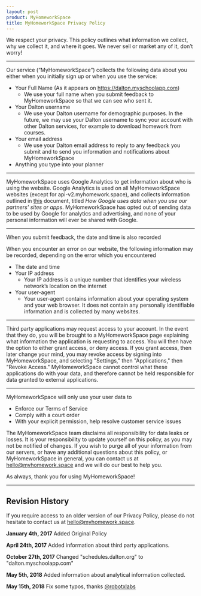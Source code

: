 ```yaml
---
layout: post
product: MyHomeworkSpace
title: MyHomeworkSpace Privacy Policy
---
```


We respect your privacy. This policy outlines what information we collect, why we collect it, and where it goes. We never sell or market any of it, don’t worry!

---
Our service (“MyHomeworkSpace”) collects the following data about you either when you initially sign up or when you use the service:

* Your Full Name (As it appears on https://dalton.myschoolapp.com)
   * We use your full name when you submit feedback to MyHomeworkSpace so that we can see who sent it.
* Your Dalton username
   * We use your Dalton username for demographic purposes. In the future, we may use your Dalton username to sync your account with other Dalton services, for example to download homework from courses.
* Your email address
   * We use your Dalton email address to reply to any feedback you submit and to send you information and notifications about MyHomeworkSpace
* Anything you type into your planner

---
MyHomeworkSpace uses Google Analytics to get information about who is using the website. Google Analytics is used on all MyHomeworkSpace websites (except for api-v2.myhomework.space), and collects information outlined in [this](https://policies.google.com/privacy/partners) document, titled _How Google uses data when you use our partners' sites or apps_. MyHomeworkSpace has opted out of sending data to be used by Google for analytics and advertising, and none of your personal information will ever be shared with Google.

---
When you submit feedback, the date and time is also recorded

When you encounter an error on our website, the following information may be recorded, depending on the error which you encountered

* The date and time
* Your IP address
   * Your IP address is a unique number that identifies your wireless network’s location on the internet
* Your user-agent
   * Your user-agent contains information about your operating system and your web browser. It does not contain any personally identifiable information and is collected by many websites.

---
Third party applications may request access to your account. In the event that they do, you will be brought to a MyHomeworkSpace page explaining what information the application is requesting to access. You will then have the option to either grant access, or deny access. If you grant access, then later change your mind, you may revoke access by signing into MyHomeworkSpace, and selecting "Settings," then "Applications," then "Revoke Access." MyHomeworkSpace cannot control what these applications do with your data, and therefore cannot be held responsible for data granted to external applications.

---
MyHomeworkSpace will only use your user data to

* Enforce our Terms of Service
* Comply with a court order
* With your explicit permission, help resolve customer service issues


The MyHomeworkSpace team disclaims all responsibility for data leaks or losses. It is your responsibility to update yourself on this policy, as you may not be notified of changes. If you wish to purge all of your information from our servers, or have any additional questions about this policy, or MyHomeworkSpace in general, you can contact us at [hello@myhomework.space](mailto:hello@myhomework.space) and we will do our best to help you.

As always, thank you for using MyHomeworkSpace!

---

## Revision History
If you require access to an older version of our Privacy Policy, please do not hesitate to contact us at [hello@myhomework.space](mailto:hello@myhomework.space).

**January 4th, 2017**
Added Original Policy

**April 24th, 2017**
Added information about third party applications.

**October 27th, 2017**
Changed "schedules.dalton.org" to "dalton.myschoolapp.com"

**May 5th, 2018**
Added information about analytical information collected.

**May 15th, 2018**
Fix some typos, thanks [@robotxlabs](https://github.com/robotxlabs)
